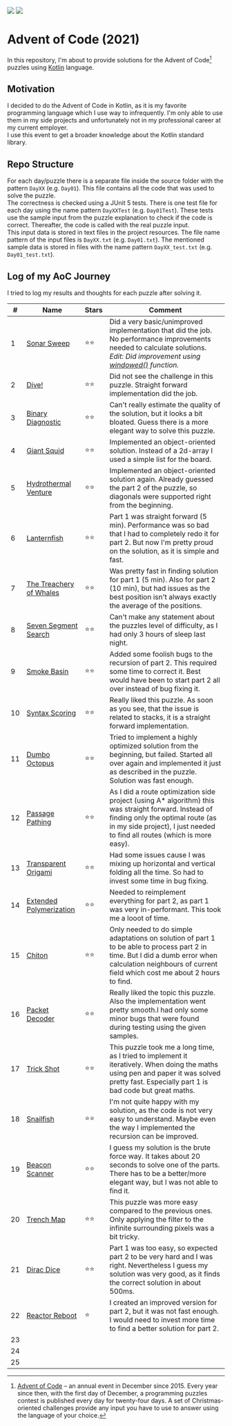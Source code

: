 ![](https://img.shields.io/static/v1?label=%F0%9F%93%85%20Completed%20Days&message=22&color=blue&style=flat-square)
![](https://img.shields.io/static/v1?label=%E2%AD%90%20Gained%20Stars&message=43&color=yellow&style=flat-square)
  
# Advent of Code (2021)
In this repository, I'm about to provide solutions for the Advent of Code[^aoc] puzzles using [Kotlin][kotlin] language.

## Motivation
I decided to do the Advent of Code in Kotlin, as it is my favorite programming language which I use way to infrequently. I'm only
able to use them in my side projects and unfortunately not in my professional career at my current employer.  
I use this event to get a broader knowledge about the Kotlin standard library.

## Repo Structure
For each day/puzzle there is a separate file inside the source folder with the pattern `DayXX` (e.g. `Day01`). This file contains
all the code that was used to solve the puzzle.  
The correctness is checked using a JUnit 5 tests. There is one test file for each day using the name pattern `DayXXTest` (e.g. 
`Day01Test`). These tests use the sample input from the puzzle explanation to check if the code is correct. Thereafter, the 
code is called with the real puzzle input.  
This input data is stored in text files in the project resources. The file name pattern of the input files is `DayXX.txt` 
(e.g. `Day01.txt`). The mentioned sample data is stored in files with the name pattern `DayXX_test.txt` (e.g. `Day01_test.txt`).

## Log of my AoC Journey
I tried to log my results and thoughts for each puzzle after solving it.

| #   | Name                          | Stars | Comment                                                                                                                                                                                                              |  
|-----|-------------------------------|-------|----------------------------------------------------------------------------------------------------------------------------------------------------------------------------------------------------------------------|
| 1   | [Sonar Sweep][1]              | ⭐⭐    | Did a very basic/unimproved implementation that did the job. No performance improvements needed to calculate solutions.<br/>_Edit: Did improvement using [windowed()][windowed] function._                           |
| 2   | [Dive!][2]                    | ⭐⭐    | Did not see the challenge in this puzzle. Straight forward implementation did the job.                                                                                                                               |
| 3   | [Binary Diagnostic][3]        | ⭐⭐    | Can't really estimate the quality of the solution, but it looks a bit bloated. Guess there is a more elegant way to solve this puzzle.                                                                               |
| 4   | [Giant Squid][4]              | ⭐⭐    | Implemented an object-oriented solution. Instead of a 2d-array I used a simple list for the board.                                                                                                                   |
| 5   | [Hydrothermal Venture][5]     | ⭐⭐    | Implemented an object-oriented solution again. Already guessed the part 2 of the puzzle, so diagonals were supported right from the beginning.                                                                       |
| 6   | [Lanternfish][6]              | ⭐⭐    | Part 1 was straight forward (5 min). Performance was so bad that I had to completely redo it for part 2. But now I'm pretty proud on the solution, as it is simple and fast.                                         |
| 7   | [The Treachery of Whales][7]  | ⭐⭐    | Was pretty fast in finding solution for part 1 (5 min). Also for part 2 (10 min), but had issues as the best position isn't always exactly the average of the positions.                                             |
| 8   | [Seven Segment Search][8]     | ⭐⭐    | Can't make any statement about the puzzles level of difficulty, as I had only 3 hours of sleep last night.                                                                                                           |
| 9   | [Smoke Basin][9]              | ⭐⭐    | Added some foolish bugs to the recursion of part 2. This required some time to correct it. Best would have been to start part 2 all over instead of bug fixing it.                                                   |
| 10  | [Syntax Scoring][10]          | ⭐⭐    | Really liked this puzzle. As soon as you see, that the issue is related to stacks, it is a straight forward implementation.                                                                                          |
| 11  | [Dumbo Octopus][11]           | ⭐⭐    | Tried to implement a highly optimized solution from the beginning, but failed. Started all over again and implemented it just as described in the puzzle. Solution was fast enough.                                  |
| 12  | [Passage Pathing][12]         | ⭐⭐    | As I did a route optimization side project (using A* algorithm) this was straight forward. Instead of finding only the optimal route (as in my side project), I just needed to find all routes (which is more easy). |
| 13  | [Transparent Origami][13]     | ⭐⭐    | Had some issues cause I was mixing up horizontal and vertical folding all the time. So had to invest some time in bug fixing.                                                                                        |
| 14  | [Extended Polymerization][14] | ⭐⭐    | Needed to reimplement everything for part 2, as part 1 was very in-performant. This took me a looot of time.                                                                                                         |
| 15  | [Chiton][15]                  | ⭐⭐    | Only needed to do simple adaptations on solution of part 1 to be able to process part 2 in time. But I did a dumb error when calculation neighbours of current field which cost me about 2 hours to find.            |
| 16  | [Packet Decoder][16]          | ⭐⭐    | Really liked the topic this puzzle. Also the implementation went pretty smooth.I had only some minor bugs that were found during testing using the given samples.                                                    |
| 17  | [Trick Shot][17]              | ⭐⭐    | This puzzle took me a long time, as I tried to implement it iteratively. When doing the maths using pen and paper it was solved pretty fast. Especially part 1 is bad code but great maths.                          |
| 18  | [Snailfish][18]               | ⭐⭐    | I'm not quite happy with my solution, as the code is not very easy to understand. Maybe even the way I implemented the recursion can be improved.                                                                    |
| 19  | [Beacon Scanner][19]          | ⭐⭐    | I guess my solution is the brute force way. It takes about 20 seconds to solve one of the parts. There has to be a better/more elegant way, but I was not able to find it.                                           |
| 20  | [Trench Map][20]              | ⭐⭐    | This puzzle was more easy compared to the previous ones. Only applying the filter to the infinite surrounding pixels was a bit tricky.                                                                               |
| 21  | [Dirac Dice][21]              | ⭐⭐    | Part 1 was too easy, so expected part 2 to be very hard and I was right. Nevertheless I guess my solution was very good, as it finds the correct solution in about 500ms.                                            |
| 22  | [Reactor Reboot][22]          | ⭐     | I created an improved version for part 2, but it was not fast enough. I would need to invest more time to find a better solution for part 2.                                                                         |
| 23  |                               |       |                                                                                                                                                                                                                      |
| 24  |                               |       |                                                                                                                                                                                                                      |
| 25  |                               |       |                                                                                                                                                                                                                      |

[^aoc]:
    [Advent of Code][aoc] – an annual event in December since 2015.
    Every year since then, with the first day of December, a programming puzzles contest is published every day for twenty-four days.
    A set of Christmas-oriented challenges provide any input you have to use to answer using the language of your choice.

[aoc]: https://adventofcode.com
[kotlin]: https://kotlinlang.org
[windowed]: https://kotlinlang.org/api/latest/jvm/stdlib/kotlin.collections/windowed.html

[1]: https://adventofcode.com/2021/day/1
[2]: https://adventofcode.com/2021/day/2
[3]: https://adventofcode.com/2021/day/3
[4]: https://adventofcode.com/2021/day/4
[5]: https://adventofcode.com/2021/day/5
[6]: https://adventofcode.com/2021/day/6
[7]: https://adventofcode.com/2021/day/7
[8]: https://adventofcode.com/2021/day/8
[9]: https://adventofcode.com/2021/day/9
[10]: https://adventofcode.com/2021/day/10
[11]: https://adventofcode.com/2021/day/11
[12]: https://adventofcode.com/2021/day/12
[13]: https://adventofcode.com/2021/day/13
[14]: https://adventofcode.com/2021/day/14
[15]: https://adventofcode.com/2021/day/15
[16]: https://adventofcode.com/2021/day/16
[17]: https://adventofcode.com/2021/day/17
[18]: https://adventofcode.com/2021/day/18
[19]: https://adventofcode.com/2021/day/19
[20]: https://adventofcode.com/2021/day/20
[21]: https://adventofcode.com/2021/day/21
[22]: https://adventofcode.com/2021/day/22
[23]: https://adventofcode.com/2021/day/23
[24]: https://adventofcode.com/2021/day/24
[25]: https://adventofcode.com/2021/day/25
